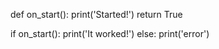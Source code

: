 def on_start():
  print('Started!')
  return True
  
if on_start():
  print('It worked!')
 else:
  print('error')
<!---
wolfieboy09/wolfieboy09 is a ✨ special ✨ repository because its `README.md` (this file) appears on your GitHub profile.
You can click the Preview link to take a look at your changes.
--->
